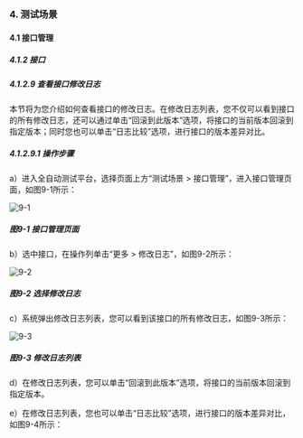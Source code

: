 ### 4. 测试场景

#### 4.1 接口管理

##### 4.1.2 接口

##### 4.1.2.9 查看接口修改日志

本节将为您介绍如何查看接口的修改日志。在修改日志列表，您不仅可以看到接口的所有修改日志，还可以通过单击“回滚到此版本”选项，将接口的当前版本回滚到指定版本；同时您也可以单击“日志比较”选项，进行接口的版本差异对比。

##### 4.1.2.9.1 操作步骤

a）进入全自动测试平台，选择页面上方“测试场景 > 接口管理”，进入接口管理页面，如图9-1所示：

![9-1](https://www.feisuanyz.com/fstest/cscj/jkgl/jiekou_log_1.png)

##### 图9-1 接口管理页面

b）选中接口，在操作列单击“更多 > 修改日志”，如图9-2所示：

![9-2](https://www.feisuanyz.com/fstest/cscj/jkgl/jiekou_log_2.png)

##### 图9-2 选择修改日志

c）系统弹出修改日志列表，您可以看到该接口的所有修改日志，如图9-3所示：

![9-3](https://www.feisuanyz.com/fstest/cscj/jkgl/jiekou_log_5.png)

##### 图9-3 修改日志列表

d）在修改日志列表，您可以单击“回滚到此版本”选项，将接口的当前版本回滚到指定版本。

e）在修改日志列表，您也可以单击“日志比较”选项，进行接口的版本差异对比，如图9-4所示：
